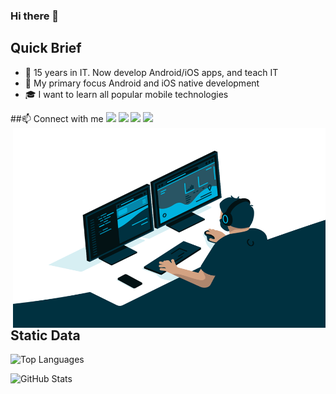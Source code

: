 ### Hi there 🙂

## Quick Brief
- 🌱 15 years in IT. Now develop Android/iOS apps, and teach IT
- 🎯 My primary focus Android and iOS native development
- 🎓 I want to learn all popular mobile technologies

##📫 Connect with me
[<img width="22px" src="https://cdn.jsdelivr.net/npm/simple-icons@v3/icons/telegram.svg">](https://t.me/itlavs)
[<img width="22px" src="https://cdn.jsdelivr.net/npm/simple-icons@v3/icons/facebook.svg">](https://facebook.com/itlavs)
[<img width="22px" src="https://cdn.jsdelivr.net/npm/simple-icons@v3/icons/instagram.svg">](https://www.instagram.com/itlavs/)
![](https://visitor-badge.glitch.me/badge?page_id=itlavs)
<img align="right" alt="GIF" src="https://github.com/itlavs/itlavs/blob/main/code.gif?raw=true" width="500" height="320" />

## Static Data
![Top Languages](https://github-readme-stats.vercel.app/api/top-langs/?username=itlavs&langs_count=8&layout=compact)

![GitHub Stats](https://github-readme-stats.vercel.app/api?username=itlavs)
